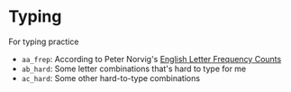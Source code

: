 Typing
======

For typing practice


 - `aa_frep`: According to Peter Norvig's [English Letter Frequency Counts][freq]
 - `ab_hard`: Some letter combinations that's hard to type for me
 - `ac_hard`: Some other hard-to-type combinations 




[freq]: http://norvig.com/mayzner.html